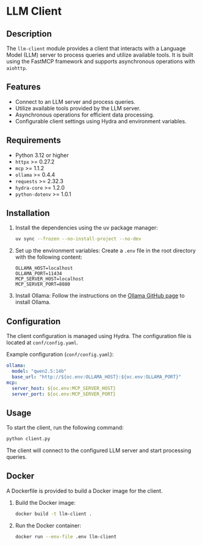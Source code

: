 # LLM Client

## Description

The `llm-client` module provides a client that interacts with a Language Model (LLM) server to process queries and utilize available tools. It is built using the FastMCP framework and supports asynchronous operations with `aiohttp`.

## Features

- Connect to an LLM server and process queries.
- Utilize available tools provided by the LLM server.
- Asynchronous operations for efficient data processing.
- Configurable client settings using Hydra and environment variables.

## Requirements

- Python 3.12 or higher
- `httpx` >= 0.27.2
- `mcp` >= 1.1.2
- `ollama` >= 0.4.4
- `requests` >= 2.32.3
- `hydra-core` >= 1.2.0
- `python-dotenv` >= 1.0.1

## Installation

1. Install the dependencies using the uv package manager:
    ```sh
    uv sync --frozen --no-install-project --no-dev
    ```

2. Set up the environment variables:
    Create a `.env` file in the root directory with the following content:
    ```env
    OLLAMA_HOST=localhost
    OLLAMA_PORT=11434
    MCP_SERVER_HOST=localhost
    MCP_SERVER_PORT=8080
    ```

3. Install Ollama:
    Follow the instructions on the [Ollama GitHub page](https://github.com/ollama/ollama) to install Ollama.

## Configuration

The client configuration is managed using Hydra. The configuration file is located at `conf/config.yaml`.

Example configuration (`conf/config.yaml`):
```yaml
ollama:
  model: "qwen2.5:14b"
  base_url: "http://${oc.env:OLLAMA_HOST}:${oc.env:OLLAMA_PORT}"
mcp:
  server_host: ${oc.env:MCP_SERVER_HOST}
  server_port: ${oc.env:MCP_SERVER_PORT}
```

## Usage

To start the client, run the following command:
```sh
python client.py
```

The client will connect to the configured LLM server and start processing queries.

## Docker

A Dockerfile is provided to build a Docker image for the client.

1. Build the Docker image:
    ```sh
    docker build -t llm-client .
    ```

2. Run the Docker container:
    ```sh
    docker run --env-file .env llm-client
    ```

